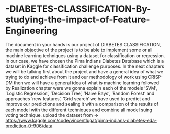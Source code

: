 # -DIABETES-CLASSIFICATION-By-studying-the-impact-of-Feature-Engineering
The document in your hands is our project of DIABETES CLASSIFICATION, the main objective of the project is to be able to implement some or all machine learning techniques using a dataset for classification or regression. In our case, we have chosen the Pima Indians Diabetes Database which is a dataset in Kaggle for classification challenge purposes. In the next chapters we will be talking first about the project and have a general idea of what we trying to do and achieve from it and our methodology of work using CRISP-DM then we will have a general idea of what is machine learning followed by Realization chapter were we gonna explain each of the models ’SVM’, ’Logistic Regression’, ’Decision Tree’, ’Naıve Bays’, ’Random Forest’ and approaches ’new features’, ’Grid search’ we have used to predict and improve our predictions and sealing it with a comparison of the results of each model with the different techniques and combine all model suing voting technique.
upload the dataset from => https://www.kaggle.com/code/vincentlugat/pima-indians-diabetes-eda-prediction-0-906/data
